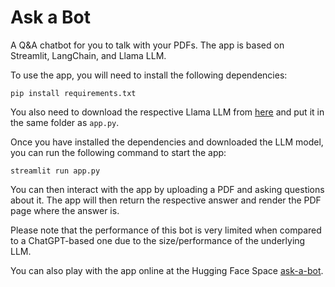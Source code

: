 # Ask a Bot

A Q&A chatbot for you to talk with your PDFs. The app is based on Streamlit, LangChain, and Llama LLM.

To use the app, you will need to install the following dependencies:

`pip install requirements.txt`

You also need to download the respective Llama LLM from [here](https://huggingface.co/TheBloke/Llama-2-13B-chat-GGML) and put it in the same folder as `app.py`.

Once you have installed the dependencies and downloaded the LLM model, you can run the following command to start the app:

`streamlit run app.py`

You can then interact with the app by uploading a PDF and asking questions about it.
The app will then return the respective answer and render the PDF page where the answer is.

Please note that the performance of this bot is very limited when compared to a ChatGPT-based one due to the size/performance of the underlying LLM.

You can also play with the app online at the Hugging Face Space [ask-a-bot](https://github.com/cmigpereira/ask-a-bot).
